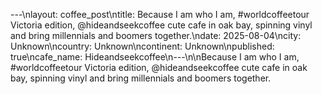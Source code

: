 ---\nlayout: coffee_post\ntitle: Because I am who I am, #worldcoffeetour Victoria edition, @hideandseekcoffee cute cafe in oak bay, spinning vinyl and bring millennials and boomers together.\ndate: 2025-08-04\ncity: Unknown\ncountry: Unknown\ncontinent: Unknown\npublished: true\ncafe_name: Hideandseekcoffee\n---\n\nBecause I am who I am, #worldcoffeetour Victoria edition, @hideandseekcoffee cute cafe in oak bay, spinning vinyl and bring millennials and boomers together.